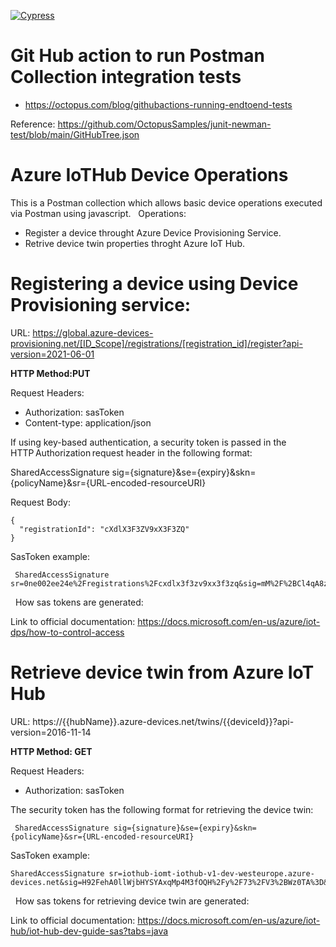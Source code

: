 [![Cypress](https://github.com/alvelchev/Postman-Azure-IoT-Hub-Device-Operations/actions/workflows/newman.yaml/badge.svg)](https://github.com/alvelchev/Postman-Azure-IoT-Hub-Device-Operations/actions/workflows/newman.yaml)
# Git Hub action to run Postman Collection integration tests

- https://octopus.com/blog/githubactions-running-endtoend-tests

Reference: https://github.com/OctopusSamples/junit-newman-test/blob/main/GitHubTree.json

# Azure IoTHub Device Operations
This is a Postman collection which allows basic device operations executed via Postman using javascript.
&nbsp;
Operations:
- Register a device throught Azure Device Provisioning Service.
- Retrive device twin properties throght Azure IoT Hub.

# Registering a device using Device Provisioning service:

URL: https://global.azure-devices-provisioning.net/[ID_Scope]/registrations/[registration_id]/register?api-version=2021-06-01

<b>HTTP Method:PUT</b>

Request Headers:

-  Authorization: sasToken
-  Content-type: application/json

If using key-based authentication, a security token is passed in the HTTP Authorization request header in the following format:

SharedAccessSignature sig={signature}&se={expiry}&skn={policyName}&sr={URL-encoded-resourceURI}


Request Body:
```
{
  "registrationId": "cXdlX3F3ZV9xX3F3ZQ"
}
```

SasToken example:
```
 SharedAccessSignature sr=0ne002ee24e%2Fregistrations%2Fcxdlx3f3zv9xx3f3zq&sig=mM%2F%2BCl4qA8zrjhG3gBC%2Fbgw6xqftBf3eL6%2BgPQ%2FaPu8%3D&se=1660075663
```
&nbsp;
How sas tokens are generated:

Link to official documentation: https://docs.microsoft.com/en-us/azure/iot-dps/how-to-control-access


# Retrieve device twin from Azure IoT Hub

URL: https://{{hubName}}.azure-devices.net/twins/{{deviceId}}?api-version=2016-11-14

<b>HTTP Method: GET</b>

Request Headers:

- Authorization: sasToken

The security token has the following format for retrieving the device twin:
```
 SharedAccessSignature sig={signature}&se={expiry}&skn={policyName}&sr={URL-encoded-resourceURI}
```

SasToken example:
```
SharedAccessSignature sr=iothub-iomt-iothub-v1-dev-westeurope.azure-devices.net&sig=H92FehA0llWjbHYSYAxqMp4M3fOQH%2Fy%2F73%2FV3%2BWz0TA%3D&se=1660075777&skn=iothubowner
```
&nbsp;
How sas tokens for retrieving device twin are generated:

Link to official documentation: https://docs.microsoft.com/en-us/azure/iot-hub/iot-hub-dev-guide-sas?tabs=java

